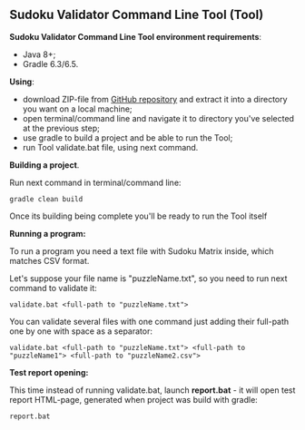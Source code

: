 ## Sudoku Validator Command Line Tool (Tool)


**Sudoku Validator Command Line Tool environment requirements**:

- Java 8+;
- Gradle 6.3/6.5.

**Using**:

- download ZIP-file from [GitHub repository](https://github.com/scie4fun-yz/sudoku-validator) and extract it into a directory you want on a local machine;
- open terminal/command line and navigate it to directory you've selected at the previous step;
- use gradle to build a project and be able to run the Tool;
- run Tool validate.bat file, using next command.

**Building a project**.

Run next command in terminal/command line:
```
gradle clean build
```
Once its building being complete you'll be ready to run the Tool itself

**Running a program:**

To run a program you need a text file with Sudoku Matrix inside, which matches CSV format.

Let's suppose your file name is "puzzleName.txt", so you need to run next command to validate it:

```
validate.bat <full-path to "puzzleName.txt">
```
You can validate several files with one command just adding their full-path one by one with space as a separator:

```
validate.bat <full-path to "puzzleName.txt"> <full-path to "puzzleName1"> <full-path to "puzzleName2.csv">
```

**Test report opening:**

This time instead of running validate.bat, launch **report.bat** - it will open test report HTML-page, generated when project was build with gradle:
```
report.bat
```
